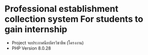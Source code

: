 # Professional establishment collection system For students to gain internship

- Project จบประกาศนียบัตรวิชาชีพ (โครงงาน)
- PHP Version 8.0.28
